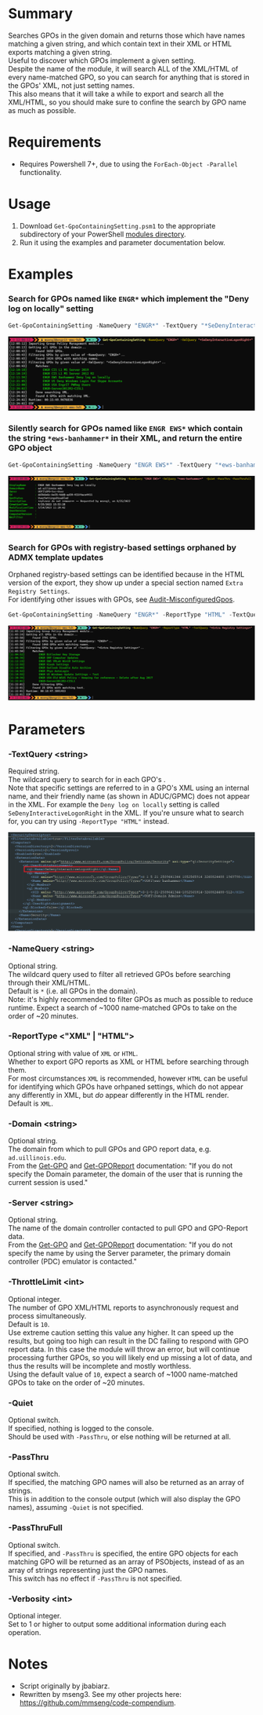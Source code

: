 # Summary
Searches GPOs in the given domain and returns those which have names matching a given string, and which contain text in their XML or HTML exports matching a given string.  
Useful to discover which GPOs implement a given setting.  
Despite the name of the module, it will search ALL of the XML/HTML of every name-matched GPO, so you can search for anything that is stored in the GPOs' XML, not just setting names.  
This also means that it will take a while to export and search all the XML/HTML, so you should make sure to confine the search by GPO name as much as possible.  

# Requirements
- Requires Powershell 7+, due to using the `ForEach-Object -Parallel` functionality.

# Usage
1. Download `Get-GpoContainingSetting.psm1` to the appropriate subdirectory of your PowerShell [modules directory](https://github.com/engrit-illinois/how-to-install-a-custom-powershell-module).
2. Run it using the examples and parameter documentation below.

# Examples

### Search for GPOs named like `ENGR*` which implement the "Deny log on locally" setting
```powershell
Get-GpoContainingSetting -NameQuery "ENGR*" -TextQuery "*SeDenyInteractiveLogonRight*"
```

<img src='./example-output1.png' />

### Silently search for GPOs named like `ENGR EWS*` which contain the string `*ews-banhammer*` in their XML, and return the entire GPO object
```powershell
Get-GpoContainingSetting -NameQuery "ENGR EWS*" -TextQuery "*ews-banhammer*"  -Quiet -PassThru -PassThruFull
```

<img src='./example-output2.png' />

### Search for GPOs with registry-based settings orphaned by ADMX template updates
Orphaned registry-based settings can be identified because in the HTML version of the export, they show up under a special section named `Extra Registry Settings`.  
For identifying other issues with GPOs, see [Audit-MisconfiguredGpos](https://github.com/engrit-illinois/Audit-MisconfiguredGpos).  
```powershell
Get-GpoContainingSetting -NameQuery "ENGR*" -ReportType "HTML" -TextQuery "*Extra Registry Settings*"
```

<img src='./example-output3.png' />

# Parameters

### -TextQuery \<string\>
Required string.  
The wildcard query to search for in each GPO's .  
Note that specific settings are referred to in a GPO's XML using an internal name, and their friendly name (as shown in ADUC/GPMC) does not appear in the XML. For example the `Deny log on locally` setting is called `SeDenyInteractiveLogonRight` in the XML. If you're unsure what to search for, you can try using `-ReportType "HTML"` instead.  

<img src='./xml.png' />

### -NameQuery \<string\>
Optional string.  
The wildcard query used to filter all retrieved GPOs before searching through their XML/HTML.  
Default is `*` (i.e. all GPOs in the domain).  
Note: it's highly recommended to filter GPOs as much as possible to reduce runtime. Expect a search of ~1000 name-matched GPOs to take on the order of ~20 minutes.  

### -ReportType \<"XML" | "HTML"\>
Optional string with value of `XML` or `HTML`.  
Whether to export GPO reports as XML or HTML before searching through them.  
For most circumstances `XML` is recommended, however `HTML` can be useful for identifying which GPOs have orhpaned settings, which do not appear any differently in XML, but _do_ appear differently in the HTML render.  
Default is `XML`.  

### -Domain \<string\>
Optional string.  
The domain from which to pull GPOs and GPO report data, e.g. `ad.uillinois.edu`.  
From the [Get-GPO](https://learn.microsoft.com/en-us/powershell/module/grouppolicy/get-gpo?view=windowsserver2022-ps#parameters) and [Get-GPOReport](https://learn.microsoft.com/en-us/powershell/module/grouppolicy/get-gporeport?view=windowsserver2022-ps) documentation: "If you do not specify the Domain parameter, the domain of the user that is running the current session is used."  

### -Server \<string\>
Optional string.  
The name of the domain controller contacted to pull GPO and GPO-Report data.  
From the [Get-GPO](https://learn.microsoft.com/en-us/powershell/module/grouppolicy/get-gpo?view=windowsserver2022-ps#parameters) and [Get-GPOReport](https://learn.microsoft.com/en-us/powershell/module/grouppolicy/get-gporeport?view=windowsserver2022-ps) documentation: "If you do not specify the name by using the Server parameter, the primary domain controller (PDC) emulator is contacted."  

### -ThrottleLimit \<int\>
Optional integer.  
The number of GPO XML/HTML reports to asynchronously request and process simultaneously.  
Default is `10`.  
Use extreme caution setting this value any higher. It can speed up the results, but going too high can result in the DC failing to respond with GPO report data. In this case the module will throw an error, but will continue processing further GPOs, so you will likely end up missing a lot of data, and thus the results will be incomplete and mostly worthless.  
Using the default value of `10`, expect a search of ~1000 name-matched GPOs to take on the order of ~20 minutes.  

### -Quiet
Optional switch.  
If specified, nothing is logged to the console.  
Should be used with `-PassThru`, or else nothing will be returned at all.  

### -PassThru
Optional switch.  
If specified, the matching GPO names will also be returned as an array of strings.  
This is in addition to the console output (which will also display the GPO names), assuming `-Quiet` is not specified.  

### -PassThruFull
Optional switch.  
If specified, and `-PassThru` is specified, the entire GPO objects for each matching GPO will be returned as an array of PSObjects, instead of as an array of strings representing just the GPO names.  
This switch has no effect if `-PassThru` is not specified.  

### -Verbosity \<int\>
Optional integer.  
Set to 1 or higher to output some additional information during each operation.  

# Notes
- Script originally by jbabiarz.
- Rewritten by mseng3. See my other projects here: https://github.com/mmseng/code-compendium.
